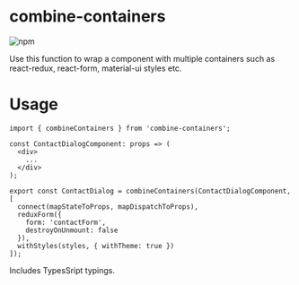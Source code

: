 # combine-containers



![npm](https://img.shields.io/npm/v/combine-containers.svg)


Use this function to wrap a component with multiple containers such as react-redux, react-form, material-ui styles etc.

# Usage

```
import { combineContainers } from 'combine-containers';

const ContactDialogComponent: props => (
  <div>
    ...
  </div>
);

export const ContactDialog = combineContainers(ContactDialogComponent, [
  connect(mapStateToProps, mapDispatchToProps),
  reduxForm({
    form: 'contactForm',
    destroyOnUnmount: false
  }),
  withStyles(styles, { withTheme: true })
]);

```

Includes TypesSript typings.

